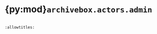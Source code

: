 # {py:mod}`archivebox.actors.admin`

```{py:module} archivebox.actors.admin
```

```{autodoc2-docstring} archivebox.actors.admin
:allowtitles:
```
